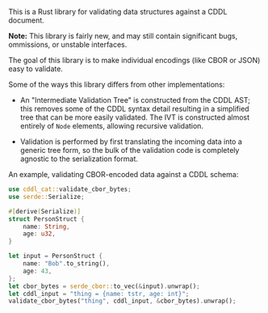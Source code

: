 This is a Rust library for validating data structures against a CDDL document.

**Note:** This library is fairly new, and may still contain significant
bugs, ommissions, or unstable interfaces.

The goal of this library is to make individual encodings (like CBOR or
JSON) easy to validate.

Some of the ways this library differs from other implementations:

- An "Intermediate Validation Tree" is constructed from the CDDL
  AST; this removes some of the CDDL syntax detail resulting in a
  simplified tree that can be more easily validated.
  The IVT is constructed almost entirely of `Node` elements, allowing
  recursive validation.

- Validation is performed by first translating the incoming data into
  a generic tree form, so the bulk of the validation code is completely
  agnostic to the serialization format.

An example, validating CBOR-encoded data against a CDDL schema:
```rust
use cddl_cat::validate_cbor_bytes;
use serde::Serialize;

#[derive(Serialize)]
struct PersonStruct {
    name: String,
    age: u32,
}

let input = PersonStruct {
    name: "Bob".to_string(),
    age: 43,
};
let cbor_bytes = serde_cbor::to_vec(&input).unwrap();
let cddl_input = "thing = {name: tstr, age: int}";
validate_cbor_bytes("thing", cddl_input, &cbor_bytes).unwrap();
```
